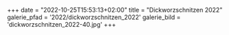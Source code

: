 +++
date = "2022-10-25T15:53:13+02:00"
title = "Dickworzschnitzen 2022"
galerie_pfad = '2022/dickworzschnitzen_2022'
galerie_bild = 'dickworzschnitzen_2022-40.jpg'
+++
